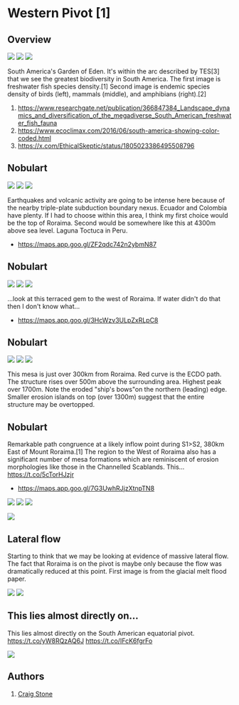 # Western Pivot [1]

## Overview

![](img/garden-of-eden.jpg)
![](img/garden-of-eden2.jpg)
![](img/garden-of-eden3.jpg)

South America's Garden of Eden. It's within the arc described by TES[3] that we see the greatest biodiversity in South America. The first image is freshwater fish species density.[1] Second image is endemic species density of birds (left), mammals (middle), and amphibians (right).[2]
1. https://www.researchgate.net/publication/366847384_Landscape_dynamics_and_diversification_of_the_megadiverse_South_American_freshwater_fish_fauna
2. https://www.ecoclimax.com/2016/06/south-america-showing-color-coded.html
3. https://x.com/EthicalSkeptic/status/1805023386495508796

## Nobulart

![](img/west-pivot-earthquake.jpg)
![](img/western-pivot.jpg)
![](img/western-pivot2.jpg)

Earthquakes and volcanic activity are going to be intense here because of the nearby triple-plate subduction boundary nexus. Ecuador and Colombia have plenty. If I had to choose within this area, I think my first choice would be the top of Roraima. Second would be somewhere like this at 4300m above sea level. Laguna Toctuca in Peru.
- https://maps.app.goo.gl/ZF2qdc742n2ybmN87

## Nobulart

![](img/roraima-terrace.jpg)
![](img/roraima-terrace2.jpg)
![](img/roraima-terrace3.jpg)

...look at this terraced gem to the west of Roraima. If water didn't do that then I don't know what...
- https://maps.app.goo.gl/3HcWzv3ULpZxRLpC8

## Nobulart

![](img/roraima-mesa.jpg)
![](img/roraima-mesa2.jpg)
![](img/roraima-mesa3.jpg)

This mesa is just over 300km from Roraima. Red curve is the ECDO path. The structure rises over 500m above the surrounding area. Highest peak over 1700m. Note the eroded "ship's bows"on the northern (leading) edge. Smaller erosion islands on top (over 1300m) suggest that the entire structure may be overtopped.

## Nobulart

Remarkable path congruence at a likely inflow point during S1&gt;S2, 380km East of Mount Roraima.[1] The region to the West of Roraima also has a significant number of mesa formations which are reminiscent of erosion morphologies like those in the Channelled Scablands. This… https://t.co/5cTorHJzjr
- https://maps.app.goo.gl/7G3UwhRJjzXtnpTN8

![](img/roraima-380.jpg)
![](img/roraima-380-2.jpg)
![](img/1823855398090051728-GU-hE8OXYAALBs5.jpg)

![](img/1823855398090051728-GU-hI-aXgAAbVF-.jpg)

## Lateral flow

Starting to think that we may be looking at evidence of massive lateral flow. The fact that Roraima is on the pivot is maybe only because the flow was dramatically reduced at this point. First image is from the glacial melt flood paper.

![](img/roraima1.jpg)
![](img/roraima2.jpg)

## This lies almost directly on...

This lies almost directly on the South American equatorial pivot. https://t.co/yW8RQzAQ6J https://t.co/IFcK6fgrFo

![](img/1803432392310329364-GQcUCmJXwAAITAV.png)

## Authors

1. [Craig Stone](https://nobulart.com)
